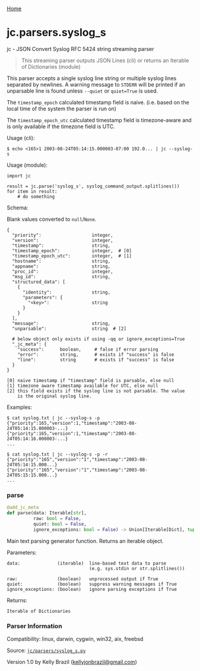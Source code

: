 [Home](https://kellyjonbrazil.github.io/jc/)
<a id="jc.parsers.syslog_s"></a>

# jc.parsers.syslog\_s

jc - JSON Convert Syslog RFC 5424 string streaming parser

> This streaming parser outputs JSON Lines (cli) or returns an Iterable of
> Dictionaries (module)

This parser accepts a single syslog line string or multiple syslog lines
separated by newlines. A warning message to `STDERR` will be printed if an
unparsable line is found unless `--quiet` or `quiet=True` is used.

The `timestamp_epoch` calculated timestamp field is naive. (i.e. based on
the local time of the system the parser is run on)

The `timestamp_epoch_utc` calculated timestamp field is timezone-aware and
is only available if the timezone field is UTC.

Usage (cli):

    $ echo <165>1 2003-08-24T05:14:15.000003-07:00 192.0... | jc --syslog-s

Usage (module):

    import jc

    result = jc.parse('syslog_s', syslog_command_output.splitlines())
    for item in result:
        # do something

Schema:

Blank values converted to `null`/`None`.

    {
      "priority":                   integer,
      "version":                    integer,
      "timestamp":                  string,
      "timestamp_epoch":            integer,  # [0]
      "timestamp_epoch_utc":        integer,  # [1]
      "hostname":                   string,
      "appname":                    string,
      "proc_id":                    integer,
      "msg_id":                     string,
      "structured_data": [
        {
          "identity":               string,
          "parameters": {
            "<key>":                string
          }
        }
      ],
      "message":                    string,
      "unparsable":                 string  # [2]

      # below object only exists if using -qq or ignore_exceptions=True
      "_jc_meta": {
        "success":      boolean,     # false if error parsing
        "error":        string,      # exists if "success" is false
        "line":         string       # exists if "success" is false
      }
    }

    [0] naive timestamp if "timestamp" field is parsable, else null
    [1] timezone aware timestamp available for UTC, else null
    [2] this field exists if the syslog line is not parsable. The value
        is the original syslog line.

Examples:

    $ cat syslog.txt | jc --syslog-s -p
    {"priority":165,"version":1,"timestamp":"2003-08-24T05:14:15.000003-...}
    {"priority":165,"version":1,"timestamp":"2003-08-24T05:14:16.000003-...}
    ...

    $ cat syslog.txt | jc --syslog-s -p -r
    {"priority":"165","version":"1","timestamp":"2003-08-24T05:14:15.000...}
    {"priority":"165","version":"1","timestamp":"2003-08-24T05:15:15.000...}
    ...

<a id="jc.parsers.syslog_s.parse"></a>

### parse

```python
@add_jc_meta
def parse(data: Iterable[str],
          raw: bool = False,
          quiet: bool = False,
          ignore_exceptions: bool = False) -> Union[Iterable[Dict], tuple]
```

Main text parsing generator function. Returns an iterable object.

Parameters:

    data:              (iterable)  line-based text data to parse
                                   (e.g. sys.stdin or str.splitlines())

    raw:               (boolean)   unprocessed output if True
    quiet:             (boolean)   suppress warning messages if True
    ignore_exceptions: (boolean)   ignore parsing exceptions if True


Returns:

    Iterable of Dictionaries

### Parser Information
Compatibility:  linux, darwin, cygwin, win32, aix, freebsd

Source: [`jc/parsers/syslog_s.py`](https://github.com/kellyjonbrazil/jc/blob/master/jc/parsers/syslog_s.py)

Version 1.0 by Kelly Brazil (kellyjonbrazil@gmail.com)
